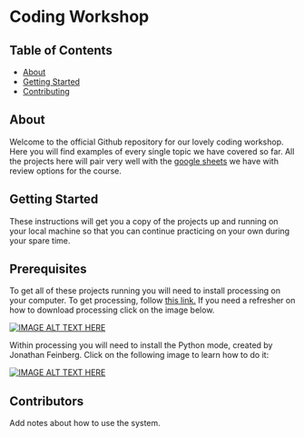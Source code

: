 # Coding Workshop

## Table of Contents

- [About](#about)
- [Getting Started](#getting_started)
- [Contributing](#contributors)

## About <a name = "about"></a>

Welcome to the official Github repository for our lovely coding workshop. Here you will find examples of every single topic we have covered so far. All the projects here will pair very well with the [google sheets](https://docs.google.com/spreadsheets/d/1a_OME282ngKiFFuauJqImK2Bfyk7kejBDFZeJtpxEus/edit?usp=sharing#gid=43686953) we have with review options for the course.

## Getting Started <a name = "getting_started"></a>

These instructions will get you a copy of the projects up and running on your local machine so that you can continue practicing on your own during your spare time.

## Prerequisites

To get all of these projects running you will need to install processing on your computer. To get processing, follow [this link.](https://processing.org/download/) 
If you need a refresher on how to download processing click on the image below.

[![IMAGE ALT TEXT HERE](http://i3.ytimg.com/vi/Q04sKyZsUKo/hqdefault.jpg)](https://www.youtube.com/watch?v=Q04sKyZsUKo)

Within processing you will need to install the Python mode, created by Jonathan Feinberg. Click on the following image to learn how to do it:

[![IMAGE ALT TEXT HERE](http://i3.ytimg.com/vi/bngDW7BA73E/hqdefault.jpg)](https://www.youtube.com/watch?v=bngDW7BA73E)

## Contributors <a name = "contributors"></a>

Add notes about how to use the system.
